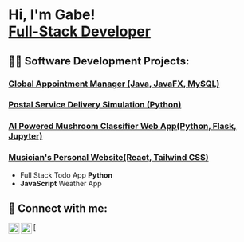 <h1>Hi, I'm Gabe! <br/><a href="https://github.com/gabesabella">Full-Stack Developer</a>
<h2>👨‍💻 Software Development Projects:</h2>

 <h3> <a href="https://github.com/gabesabella/Scheduling_Solutions">Global Appointment Manager (Java, JavaFX, MySQL)</a></h3>
 <h3> <a href="https://github.com/gabesabella/C950">Postal Service Delivery Simulation (Python)</a></h3>
 <h3> <a href="https://github.com/gabesabella/Comp_Sci_Capstone">AI Powered Mushroom Classifier Web App(Python, Flask, Jupyter)</a></h3>
 <h3> <a href="[https://github.com/gabesabella/Scheduling_Solutions](https://hayleysabella.live/)">Musician's Personal Website(React, Tailwind CSS)</a></h3>
<ul>
  <li>Full Stack Todo App
<b>Python</b></l1>
  <li><b>JavaScript</b>
Weather App</l1>
</ul>

<h2>🤳 Connect with me:</h2>
<img align="left" alt="GabeSabella | GitHub" width="22px" src="https://cdn.jsdelivr.net/npm/simple-icons@v3/icons/github.svg" />
[<img align="left" alt="GabeSabella | LinkedIn" width="22px" src="https://cdn.jsdelivr.net/npm/simple-icons@v3/icons/linkedin.svg" />
